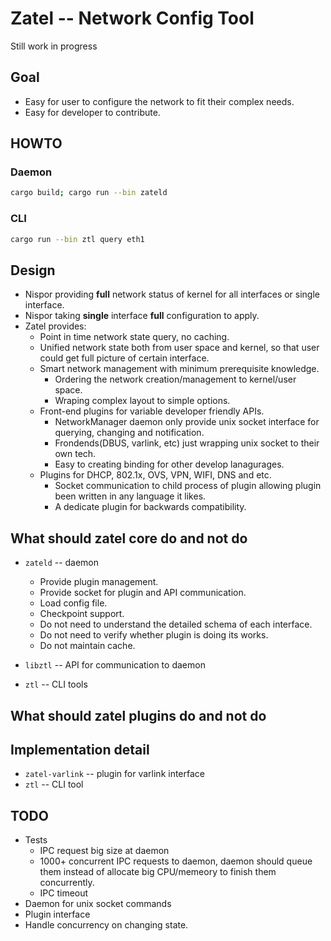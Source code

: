 # Zatel -- Network Config Tool

Still work in progress

## Goal

* Easy for user to configure the network to fit their complex needs.
* Easy for developer to contribute.

## HOWTO

### Daemon

```sh
cargo build; cargo run --bin zateld
```

### CLI

```sh
cargo run --bin ztl query eth1
```

## Design
* Nispor providing __full__ network status of kernel for all interfaces
  or single interface.
* Nispor taking __single__ interface __full__ configuration to apply.
* Zatel provides:
    * Point in time network state query, no caching.
    * Unified network state both from user space and kernel, so that
      user could get full picture of certain interface.
    * Smart network management with minimum prerequisite knowledge.
        * Ordering the network creation/management to kernel/user space.
        * Wraping complex layout to simple options.
    * Front-end plugins for variable developer friendly APIs.
        * NetworkManager daemon only provide unix socket interface
          for querying, changing and notification.
        * Frondends(DBUS, varlink, etc) just wrapping unix socket to their
          own tech.
        * Easy to creating binding for other develop lanagurages.
    * Plugins for DHCP, 802.1x, OVS, VPN, WIFI, DNS and etc.
        * Socket communication to child process of plugin allowing
          plugin been written in any language it likes.
        * A dedicate plugin for backwards compatibility.


## What should zatel core do and not do

* `zateld` -- daemon
    * Provide plugin management.
    * Provide socket for plugin and API communication.
    * Load config file.
    * Checkpoint support.
    * Do not need to understand the detailed schema of each interface.
    * Do not need to verify whether plugin is doing its works.
    * Do not maintain cache.

* `libztl` -- API for communication to daemon

* `ztl` -- CLI tools

## What should zatel plugins do and not do

## Implementation detail

* `zatel-varlink` -- plugin for varlink interface
* `ztl` -- CLI tool

## TODO

* Tests
    * IPC request big size at daemon
    * 1000+ concurrent IPC requests to daemon, daemon should queue them
      instead of allocate big CPU/memeory to finish them concurrently.
    * IPC timeout
* Daemon for unix socket commands
* Plugin interface
* Handle concurrency on changing state.
